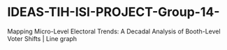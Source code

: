 # IDEAS-TIH-ISI-PROJECT-Group-14-
Mapping Micro-Level Electoral Trends: A Decadal Analysis of Booth-Level Voter Shifts | Line graph 

